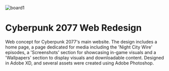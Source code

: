 ![board1](https://user-images.githubusercontent.com/61627702/130340967-fd74d3a8-b5b1-4d92-ae96-546e6a06dbc0.png)
# Cyberpunk 2077 Web Redesign
Web concept for Cyberpunk 2077's main website.
The design includes a home page, a page dedicated
for media including the 'Night City Wire' episodes,
a 'Screenshots' section for showcasing in-game visuals
and a 'Wallpapers' section to display visuals and downloadable
content.
Designed in Adobe XD, and several assets were created using Adobe Photoshop.


